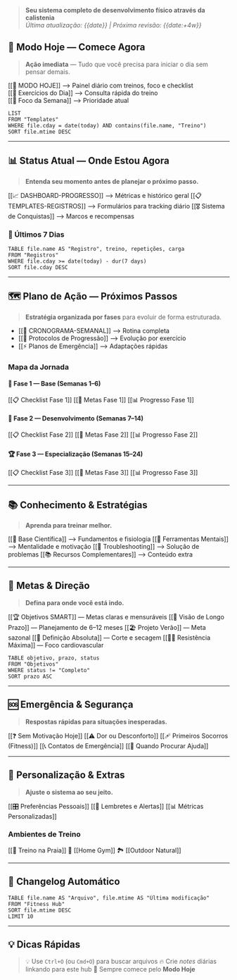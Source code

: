 > **Seu sistema completo de desenvolvimento físico através da calistenia**  
> *Última atualização: {{date}} | Próxima revisão: {{date:+4w}}*


## 🚀 Modo Hoje — Comece Agora
> **Ação imediata** — Tudo que você precisa para iniciar o dia sem pensar demais.

[[📆 MODO HOJE]] —> Painel diário com treinos, foco e checklist  
[[💪 Exercícios do Dia]] —> Consulta rápida do treino  
[[🎯 Foco da Semana]] —> Prioridade atual  

```dataview
LIST
FROM "Templates"
WHERE file.cday = date(today) AND contains(file.name, "Treino")
SORT file.mtime DESC
````

---

## 📊 Status Atual — Onde Estou Agora

> **Entenda seu momento antes de planejar o próximo passo.**

[[📈 DASHBOARD-PROGRESSO]] —> Métricas e histórico geral
 [[📋 TEMPLATES-REGISTROS]] —> Formulários para tracking diário
[[🎖️ Sistema de Conquistas]] —> Marcos e recompensas

### 📅 Últimos 7 Dias

```dataview
TABLE file.name AS "Registro", treino, repetições, carga
FROM "Registros"
WHERE file.cday >= date(today) - dur(7 days)
SORT file.cday DESC
```

---

## 🗺️ Plano de Ação — Próximos Passos

> **Estratégia organizada por fases** para evoluir de forma estruturada.

* [[📅 CRONOGRAMA-SEMANAL]] —> Rotina completa
* [[🔄 Protocolos de Progressão]] —> Evolução por exercício
* [[⚡ Planos de Emergência]] —> Adaptações rápidas

### Mapa da Jornada

#### 🌱 Fase 1 — Base (Semanas 1–6)
[[📋 Checklist Fase 1]]
[[🎯 Metas Fase 1]]
[[📊 Progresso Fase 1]]

#### 💪 Fase 2 — Desenvolvimento (Semanas 7–14)
[[📋 Checklist Fase 2]]
[[🎯 Metas Fase 2]]
[[📊 Progresso Fase 2]]

#### 🏆 Fase 3 — Especialização (Semanas 15–24)
[[📋 Checklist Fase 3]]
[[🎯 Metas Fase 3]]
[[📊 Progresso Fase 3]]

---

## 📚 Conhecimento & Estratégias

> **Aprenda para treinar melhor.**

[[🧬 Base Científica]] —> Fundamentos e fisiologia
[[💭 Ferramentas Mentais]] —> Mentalidade e motivação
[[🔧 Troubleshooting]] —> Solução de problemas
[[📚 Recursos Complementares]] —> Conteúdo extra

---

## 🎯 Metas & Direção

> **Defina para onde você está indo.**

[[🏆 Objetivos SMART]] — Metas claras e mensuráveis
[[🔮 Visão de Longo Prazo]] — Planejamento de 6–12 meses
[[🏖️ Projeto Verão]] — Meta sazonal
[[💪 Definição Absoluta]] — Corte e secagem
[[🏃‍♂️ Resistência Máxima]] — Foco cardiovascular

```dataview
TABLE objetivo, prazo, status
FROM "Objetivos"
WHERE status != "Completo"
SORT prazo ASC
```

---

## 🆘 Emergência & Segurança

> **Respostas rápidas para situações inesperadas.**

[[❓ Sem Motivação Hoje]]
[[⚠️ Dor ou Desconforto]]
[[🩹 Primeiros Socorros (Fitness)]]
[[📞 Contatos de Emergência]]
[[🏥 Quando Procurar Ajuda]]

---

## 🎨 Personalização & Extras

> **Ajuste o sistema ao seu jeito.**

[[🎛️ Preferências Pessoais]]
[[🔔 Lembretes e Alertas]]
[[📊 Métricas Personalizadas]]

### Ambientes de Treino
[[🌊 Treino na Praia]]
🏡 [[Home Gym]]
🏞️ [[Outdoor Natural]]

---

## 📜 Changelog Automático

```dataview
TABLE file.name AS "Arquivo", file.mtime AS "Última modificação"
FROM "Fitness Hub"
SORT file.mtime DESC
LIMIT 10
```

---

## 💡 Dicas Rápidas

> 💡 Use `Ctrl+O` (ou `Cmd+O`) para buscar arquivos
> 🔥 Crie *notes* diárias linkando para este hub
> 🎯 Sempre comece pelo **Modo Hoje**